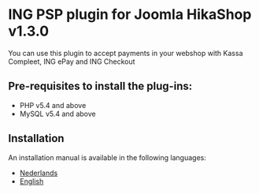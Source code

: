 # ING PSP plugin for Joomla HikaShop v1.3.0
You can use this plugin to accept payments in your webshop with Kassa Compleet, ING ePay and ING Checkout

## Pre-requisites to install the plug-ins: 
- PHP v5.4 and above
- MySQL v5.4 and above

## Installation
An installation manual is available in the following languages:
* [Nederlands](../../wiki/NL:-ING-PSP-installatie-handleiding-voor-Joomla-HikaShop)
* [English](../../wiki/EN:-ING-PSP-installation-manual-for-Joomla-HikaShop)

